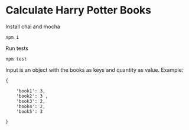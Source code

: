 # Calculate Harry Potter Books

Install chai and mocha
```
npm i
```

Run tests
```
npm test
```

Input is an object with the books as keys and quantity as value. Example:
```
{

    'book1': 3,
    'book2': 3 ,
    'book3': 2,
    'book4': 2,
    'book5': 3

}
```
 
